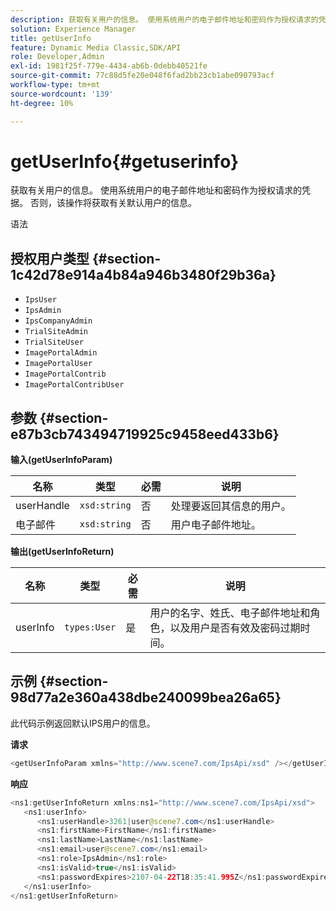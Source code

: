 ```yaml
---
description: 获取有关用户的信息。 使用系统用户的电子邮件地址和密码作为授权请求的凭据。 否则，该操作将获取有关默认用户的信息。
solution: Experience Manager
title: getUserInfo
feature: Dynamic Media Classic,SDK/API
role: Developer,Admin
exl-id: 1981f25f-779e-4434-ab6b-0debb40521fe
source-git-commit: 77c88d5fe20e048f6fad2bb23cb1abe090793acf
workflow-type: tm+mt
source-wordcount: '139'
ht-degree: 10%

---
```


# getUserInfo{#getuserinfo}

获取有关用户的信息。 使用系统用户的电子邮件地址和密码作为授权请求的凭据。 否则，该操作将获取有关默认用户的信息。

语法

## 授权用户类型 {#section-1c42d78e914a4b84a946b3480f29b36a}

* `IpsUser`
* `IpsAdmin`
* `IpsCompanyAdmin`
* `TrialSiteAdmin`
* `TrialSiteUser`
* `ImagePortalAdmin`
* `ImagePortalUser`
* `ImagePortalContrib`
* `ImagePortalContribUser`

## 参数 {#section-e87b3cb743494719925c9458eed433b6}

**输入(getUserInfoParam)**

| 名称 | 类型 | 必需 | 说明 |
|---|---|---|---|
| userHandle | `xsd:string` | 否 | 处理要返回其信息的用户。 |
| 电子邮件 | `xsd:string` | 否 | 用户电子邮件地址。 |

**输出(getUserInfoReturn)**

| 名称 | 类型 | 必需 | 说明 |
|---|---|---|---|
| userInfo | `types:User` | 是 | 用户的名字、姓氏、电子邮件地址和角色，以及用户是否有效及密码过期时间。 |

## 示例 {#section-98d77a2e360a438dbe240099bea26a65}

此代码示例返回默认IPS用户的信息。

**请求**

```java
<getUserInfoParam xmlns="http://www.scene7.com/IpsApi/xsd" /></getUserInfoParam>
```

**响应**

```java
<ns1:getUserInfoReturn xmlns:ns1="http://www.scene7.com/IpsApi/xsd"> 
   <ns1:userInfo> 
      <ns1:userHandle>3261|user@scene7.com</ns1:userHandle> 
      <ns1:firstName>FirstName</ns1:firstName> 
      <ns1:lastName>LastName</ns1:lastName> 
      <ns1:email>user@scene7.com</ns1:email> 
      <ns1:role>IpsAdmin</ns1:role> 
      <ns1:isValid>true</ns1:isValid> 
      <ns1:passwordExpires>2107-04-22T18:35:41.995Z</ns1:passwordExpires> 
   </ns1:userInfo> 
</ns1:getUserInfoReturn>
```
